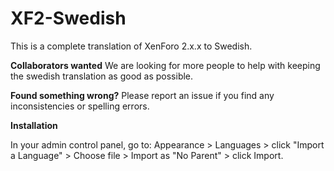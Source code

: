 # XF2-Swedish
This is a complete translation of XenForo 2.x.x to Swedish.

**Collaborators wanted**
We are looking for more people to help with keeping the swedish translation as good as possible.

**Found something wrong?**
Please report an issue if you find any inconsistencies or spelling errors.

**Installation**

In your admin control panel, go to: Appearance > Languages > click "Import a Language" > Choose file > Import as "No Parent" > click Import.
